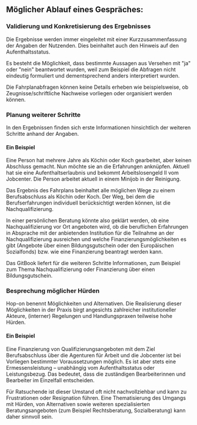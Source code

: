 ## Möglicher Ablauf eines Gespräches:

### Validierung und Konkretisierung des Ergebnisses

Die Ergebnisse werden immer eingeleitet mit einer Kurzzusammenfassung der Angaben der Nutzenden. Dies beinhaltet auch den Hinweis auf den Aufenthaltsstatus.

Es besteht die Möglichkeit, dass bestimmte Aussagen aus Versehen mit "ja" oder "nein" beantwortet wurden, weil zum Beispiel die Abfragen nicht eindeutig formuliert und dementsprechend anders interpretiert wurden.

Die Fahrplanabfragen können keine Details erheben wie beispielsweise, ob Zeugnisse\/schriftliche Nachweise vorliegen oder organisiert werden können.

### Planung weiterer Schritte

In den Ergebnissen finden sich erste Informationen hinsichtlich der weiteren Schritte anhand der Angaben.

#### Ein Beispiel

Eine Person hat mehrere Jahre als Köchin oder Koch gearbeitet, aber keinen Abschluss gemacht. Nun möchte sie an die Erfahrungen anknüpfen. Aktuell hat sie eine Aufenthaltserlaubnis und bekommt Arbeitslosengeld II vom Jobcenter. Die Person arbeitet aktuell in einem Minijob in der Reinigung.

Das Ergebnis des Fahrplans beinhaltet alle möglichen Wege zu einem Berufsabschluss als Köchin oder Koch. Der Weg, bei dem die Berufserfahrungen individuell berücksichtigt werden können, ist die Nachqualifizierung.

In einer persönlichen Beratung könnte also geklärt werden, ob eine Nachqualifizierung vor Ort angeboten wird, ob die beruflichen Erfahrungen in Absprache mit der anbietenden Institution für die Teilnahme an der Nachqualifizierung ausreichen und welche Finanzierungsmöglichkeiten es gibt \(Angebote über einen Bildungsgutschein oder den Europäischen Sozialfonds\) bzw. wie eine Finanzierung beantragt werden kann.

Das GitBook liefert für die weiteren Schritte Informationen, zum Beispiel zum Thema Nachqualifizierung oder Finanzierung über einen Bildungsgutschein.

### Besprechung möglicher Hürden

Hop-on benennt Möglichkeiten und Alternativen. Die Realisierung dieser Möglichkeiten in der Praxis birgt angesichts zahlreicher institutioneller Akteure, \(interner\) Regelungen und Handlungspraxen teilweise hohe Hürden.

#### Ein Beispiel

Eine Finanzierung von Qualifizierungsangeboten mit dem Ziel Berufsabschluss über die Agenturen für Arbeit und die Jobcenter ist bei Vorliegen bestimmter Voraussetzungen möglich. Es ist aber stets eine Ermessensleistung – unabhängig vom Aufenthaltsstatus oder Leistungsbezug. Das bedeutet, dass die zuständigen Bearbeiterinnen und Bearbeiter im Einzelfall entscheiden.

Für Ratsuchende ist dieser Umstand oft nicht nachvollziehbar und kann zu Frustrationen oder Resignation führen. Eine Thematisierung des Umgangs mit Hürden, von Alternativen sowie weiteren spezialisierten Beratungsangeboten \(zum Beispiel Rechtsberatung, Sozialberatung\) kann daher sinnvoll sein.
